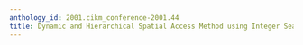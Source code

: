 ```yaml
---
anthology_id: 2001.cikm_conference-2001.44
title: Dynamic and Hierarchical Spatial Access Method using Integer Searching
---
```


